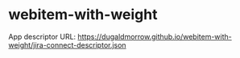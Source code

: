 # webitem-with-weight


App descriptor URL: https://dugaldmorrow.github.io/webitem-with-weight/jira-connect-descriptor.json
